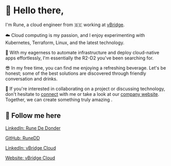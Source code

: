 # 👋 Hello there, 

I'm Rune, a cloud engineer from 🇧🇪 working at [vBridge](https://www.vbridge.eu/).

☁️ Cloud computing is my passion, and I enjoy experimenting with Kubernetes, Terraform, Linux, and the latest technology.

🤖 With my eagerness to automate infrastructure and deploy cloud-native apps effortlessly, I'm essentially the R2-D2 you've been searching for.

😎 In my free time, you can find me enjoying a refreshing beverage. Let's be honest; some of the best solutions are discovered through friendly conversation and drinks.

🚀 If you're interested in collaborating on a project or discussing technology, don't hesitate to [connect](https://www.linkedin.com/in/runededonder/) with me or take a look at our [company website](https://www.vbridge.eu/). Together, we can create something truly amazing .

## 🫡 Follow me here

[LinkedIn: Rune De Donder](https://www.linkedin.com/in/runededonder/)

[GitHub: RuneDD](https://github.com/RuneDD)

[LinkedIn: vBridge Cloud](https://www.linkedin.com/company/vbridgecloud/)

[Website: vBridge Cloud](https://www.vbridge.eu/)
